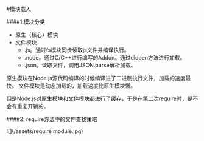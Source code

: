 #模块载入

####1.模块分类

* 原生（核心）模块
* 文件模块
    * .js。通过fs模块同步读取js文件并编译执行。
    * .node。通过C/C++进行编写的Addon。通过dlopen方法进行加载。
    * .json。读取文件，调用JSON.parse解析加载。
    
原生模块在Node.js源代码编译的时候编译进了二进制执行文件，加载的速度最快。
文件模块是动态加载的，加载速度比原生模块慢。

但是Node.js对原生模块和文件模块都进行了缓存，于是在第二次require时，是不会有重复开销的。    

####2. require方法中的文件查找策略

![](/assets/require module.jpg)
